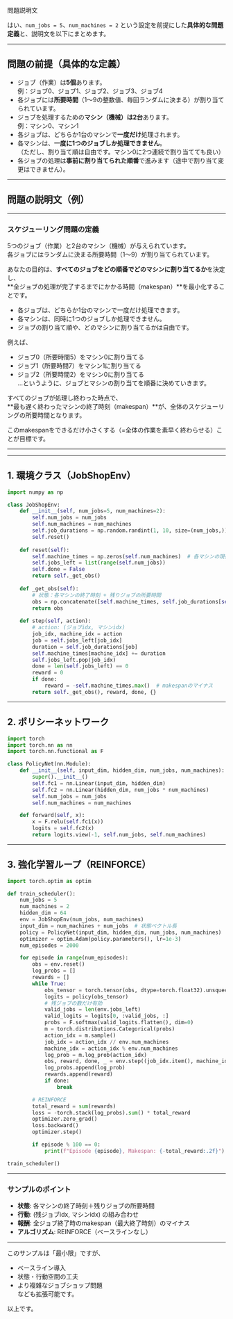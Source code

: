 
問題説明文

はい、`num_jobs = 5`、`num_machines = 2` という設定を前提にした**具体的な問題定義**と、説明文を以下にまとめます。

---

## 問題の前提（具体的な定義）

- ジョブ（作業）は**5個**あります。  
  例：ジョブ0、ジョブ1、ジョブ2、ジョブ3、ジョブ4
- 各ジョブには**所要時間**（1～9の整数値、毎回ランダムに決まる）が割り当てられています。
- ジョブを処理するための**マシン（機械）は2台**あります。  
  例：マシン0、マシン1
- 各ジョブは、どちらか1台のマシンで**一度だけ**処理されます。
- 各マシンは、**一度に1つのジョブしか処理できません**。  
  （ただし、割り当て順は自由です。マシン0に2つ連続で割り当てても良い）
- 各ジョブの処理は**事前に割り当てられた順番**で進みます（途中で割り当て変更はできません）。

---

## 問題の説明文（例）

---

### スケジューリング問題の定義

5つのジョブ（作業）と2台のマシン（機械）が与えられています。  
各ジョブにはランダムに決まる所要時間（1～9）が割り当てられています。

あなたの目的は、**すべてのジョブをどの順番でどのマシンに割り当てるか**を決定し、  
**全ジョブの処理が完了するまでにかかる時間（makespan）**を最小化することです。

- 各ジョブは、どちらか1台のマシンで一度だけ処理できます。
- 各マシンは、同時に1つのジョブしか処理できません。
- ジョブの割り当て順や、どのマシンに割り当てるかは自由です。

例えば、  
- ジョブ0（所要時間5）をマシン0に割り当てる
- ジョブ1（所要時間7）をマシン1に割り当てる
- ジョブ2（所要時間2）をマシン0に割り当てる  
…というように、ジョブとマシンの割り当てを順番に決めていきます。

すべてのジョブが処理し終わった時点で、  
**最も遅く終わったマシンの終了時刻（makespan）**が、全体のスケジューリングの所要時間となります。

このmakespanをできるだけ小さくする（=全体の作業を素早く終わらせる）ことが目標です。

---




---

## 1. 環境クラス（JobShopEnv）

```python
import numpy as np

class JobShopEnv:
    def __init__(self, num_jobs=5, num_machines=2):
        self.num_jobs = num_jobs
        self.num_machines = num_machines
        self.job_durations = np.random.randint(1, 10, size=(num_jobs,))
        self.reset()
        
    def reset(self):
        self.machine_times = np.zeros(self.num_machines)  # 各マシンの現在の終了時刻
        self.jobs_left = list(range(self.num_jobs))
        self.done = False
        return self._get_obs()
    
    def _get_obs(self):
        # 状態：各マシンの終了時刻 + 残りジョブの所要時間
        obs = np.concatenate([self.machine_times, self.job_durations[self.jobs_left]])
        return obs
    
    def step(self, action):
        # action: (ジョブidx, マシンidx)
        job_idx, machine_idx = action
        job = self.jobs_left[job_idx]
        duration = self.job_durations[job]
        self.machine_times[machine_idx] += duration
        self.jobs_left.pop(job_idx)
        done = len(self.jobs_left) == 0
        reward = 0
        if done:
            reward = -self.machine_times.max()  # makespanのマイナス
        return self._get_obs(), reward, done, {}
```

---

## 2. ポリシーネットワーク

```python
import torch
import torch.nn as nn
import torch.nn.functional as F

class PolicyNet(nn.Module):
    def __init__(self, input_dim, hidden_dim, num_jobs, num_machines):
        super().__init__()
        self.fc1 = nn.Linear(input_dim, hidden_dim)
        self.fc2 = nn.Linear(hidden_dim, num_jobs * num_machines)
        self.num_jobs = num_jobs
        self.num_machines = num_machines

    def forward(self, x):
        x = F.relu(self.fc1(x))
        logits = self.fc2(x)
        return logits.view(-1, self.num_jobs, self.num_machines)
```

---

## 3. 強化学習ループ（REINFORCE）

```python
import torch.optim as optim

def train_scheduler():
    num_jobs = 5
    num_machines = 2
    hidden_dim = 64
    env = JobShopEnv(num_jobs, num_machines)
    input_dim = num_machines + num_jobs  # 状態ベクトル長
    policy = PolicyNet(input_dim, hidden_dim, num_jobs, num_machines)
    optimizer = optim.Adam(policy.parameters(), lr=1e-3)
    num_episodes = 2000

    for episode in range(num_episodes):
        obs = env.reset()
        log_probs = []
        rewards = []
        while True:
            obs_tensor = torch.tensor(obs, dtype=torch.float32).unsqueeze(0)
            logits = policy(obs_tensor)
            # 残ジョブの数だけ有効
            valid_jobs = len(env.jobs_left)
            valid_logits = logits[0, :valid_jobs, :]
            probs = F.softmax(valid_logits.flatten(), dim=0)
            m = torch.distributions.Categorical(probs)
            action_idx = m.sample()
            job_idx = action_idx // env.num_machines
            machine_idx = action_idx % env.num_machines
            log_prob = m.log_prob(action_idx)
            obs, reward, done, _ = env.step((job_idx.item(), machine_idx.item()))
            log_probs.append(log_prob)
            rewards.append(reward)
            if done:
                break

        # REINFORCE
        total_reward = sum(rewards)
        loss = -torch.stack(log_probs).sum() * total_reward
        optimizer.zero_grad()
        loss.backward()
        optimizer.step()

        if episode % 100 == 0:
            print(f"Episode {episode}, Makespan: {-total_reward:.2f}")

train_scheduler()
```

---

### サンプルのポイント

- **状態**: 各マシンの終了時刻＋残りジョブの所要時間
- **行動**: (残ジョブidx, マシンidx) の組み合わせ
- **報酬**: 全ジョブ終了時のmakespan（最大終了時刻）のマイナス
- **アルゴリズム**: REINFORCE（ベースラインなし）

---

このサンプルは「最小限」ですが、  
- ベースライン導入  
- 状態・行動空間の工夫  
- より複雑なジョブショップ問題  
なども拡張可能です。

以上です。